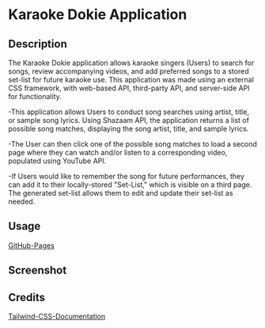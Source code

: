 # Karaoke Dokie Application

## Description

The Karaoke Dokie application allows karaoke singers (Users) to search for songs, review accompanying videos, and add preferred songs to a stored set-list for future karaoke use. This application was made using an external CSS framework, with web-based API, third-party API, and server-side API for functionality.

-This application allows Users to conduct song searches using artist, title, or sample song lyrics. Using Shazaam API, the application returns a list of possible song matches, displaying the song artist, title, and sample lyrics. 

-The User can then click one of the possible song matches to load a second page where they can watch and/or listen to a corresponding video, populated using YouTube API. 

-If Users would like to remember the song for future performances, they can add it to their locally-stored "Set-List," which is visible on a third page. The generated set-list allows them to edit and update their set-list as needed.

## Usage

[GitHub-Pages](https://github.com/charles-ram/karaoke-dokie-project)

## Screenshot

<!--Screenshots of each page-->

## Credits

[Tailwind-CSS-Documentation](https://tailwindcss.com/docs/installation)


<!--General Format, as above [Description of resource and how it was used](Resource Link)-->


<!--APIs used-->

<!--Be sure to keep track of reference material other than API, so that we can give credit. Better to over-cite than under-->

